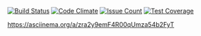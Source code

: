 
[![Build Status](https://travis-ci.org/Griffon2012/project-lvl1-s470.svg?branch=master)](https://travis-ci.org/Griffon2012/project-lvl1-s470)
[![Code Climate](https://codeclimate.com/github/Griffon2012/project-lvl1-s470/badges/gpa.svg)](https://codeclimate.com/github/Griffon2012/project-lvl1-s470)
[![Issue Count](https://codeclimate.com/github/Griffon2012/project-lvl1-s470/badges/issue_count.svg)](https://codeclimate.com/github/Griffon2012/project-lvl1-s470)
[![Test Coverage](https://codeclimate.com/github/Griffon2012/project-lvl1-s470/badges/coverage.svg)](https://codeclimate.com/github/Griffon2012/project-lvl1-s470/coverage)

https://asciinema.org/a/zra2y9emF4R00qUmza54b2FyT

